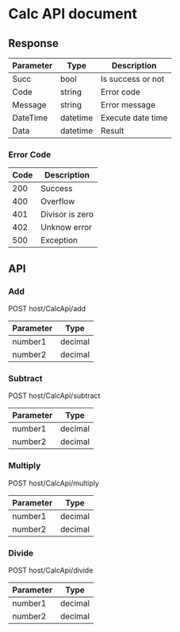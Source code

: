 # Calc API document

## Response
| Parameter  | Type | Description |
| ------------- | ------------- | ------------- |
| Succ  | bool  | Is success or not |
| Code  | string | Error code |
| Message  | string | Error message |
| DateTime  | datetime | Execute date time |
| Data  | datetime | Result |

### Error Code
| Code  | Description |
| ------------- | ------------- |
| 200  | Success |
| 400  | Overflow |
| 401  | Divisor is zero |
| 402  | Unknow error |
| 500  | Exception |

## API

### Add
POST host/CalcApi/add

| Parameter  | Type |
| ------------- | ------------- |
| number1  | decimal |
| number2  | decimal |

### Subtract
POST host/CalcApi/subtract

| Parameter  | Type |
| ------------- | ------------- |
| number1  | decimal |
| number2  | decimal |

### Multiply
POST host/CalcApi/multiply

| Parameter  | Type |
| ------------- | ------------- |
| number1  | decimal |
| number2  | decimal |

### Divide
POST host/CalcApi/divide

| Parameter  | Type |
| ------------- | ------------- |
| number1  | decimal |
| number2  | decimal |
